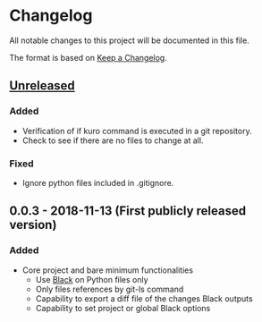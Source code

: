# Changelog

All notable changes to this project will be documented in this file.

The format is based on [Keep a Changelog](https://keepachangelog.com/en/1.0.0/).

## [Unreleased]
### Added
- Verification of if kuro command is executed in a git repository.
- Check to see if there are no files to change at all.

### Fixed
- Ignore python files included in .gitignore.

## 0.0.3 - 2018-11-13 (First publicly released version)
### Added
- Core project and bare minimum functionalities
    + Use [Black](https://github.com/ambv/black) on Python files only
    + Only files references by git-ls command
    + Capability to export a diff file of the changes Black outputs
    + Capability to set project or global Black options

[Unreleased]: https://github.com/BamBalaam/kuro/compare/0.0.3...master
